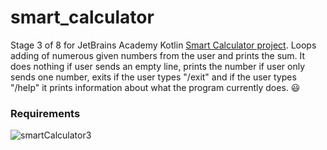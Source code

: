 # smart_calculator
Stage 3 of 8 for JetBrains Academy Kotlin [Smart Calculator project](https://hyperskill.org/projects/88/stages/488/implement). Loops adding of numerous given numbers from the user and prints the sum. It does nothing if user sends an empty line, prints the number if user only sends one number, exits if the user types "/exit" and if the user types "/help" it prints information about what the program currently does. :smiley:
### Requirements
![smartCalculator3](https://user-images.githubusercontent.com/64429863/84605810-4413b800-ae6e-11ea-82f2-206fffcceea1.jpg)

